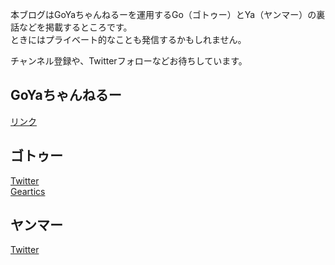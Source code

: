 本ブログはGoYaちゃんねるーを運用するGo（ゴトゥー）とYa（ヤンマー）の裏話などを掲載するところです。  
ときにはプライベート的なことも発信するかもしれません。

チャンネル登録や、Twitterフォローなどお待ちしています。

## GoYaちゃんねるー
[リンク](https://www.youtube.com/channel/UCiVe9ggYeTka18uYeKTqWLA)

## ゴトゥー
[Twitter](https://twitter.com/HideponHG)  
[Geartics](https://www.geartics.com/HideponHG)

## ヤンマー
[Twitter](https://twitter.com/yanmar0801)

